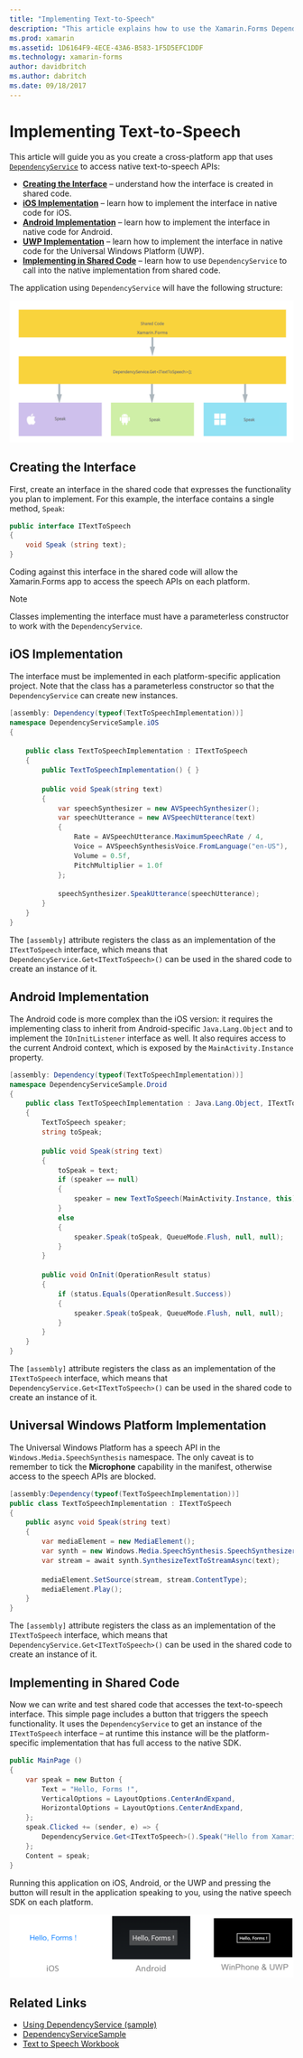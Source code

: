 ```yaml
---
title: "Implementing Text-to-Speech"
description: "This article explains how to use the Xamarin.Forms DependencyService class to call into each platform's native text-to-speech API."
ms.prod: xamarin
ms.assetid: 1D6164F9-4ECE-43A6-B583-1F5D5EFC1DDF
ms.technology: xamarin-forms
author: davidbritch
ms.author: dabritch
ms.date: 09/18/2017
---
```


# Implementing Text-to-Speech

This article will guide you as you create a cross-platform app that uses [`DependencyService`](https://developer.xamarin.com/api/type/Xamarin.Forms.DependencyService/) to access native text-to-speech APIs:

- **[Creating the Interface](#Creating_the_Interface)** &ndash; understand how the interface is created in shared code.
- **[iOS Implementation](#iOS_Implementation)** &ndash; learn how to implement the interface in native code for iOS.
- **[Android Implementation](#Android_Implementation)** &ndash; learn how to implement the interface in native code for Android.
- **[UWP Implementation](#WindowsImplementation)** &ndash; learn how to implement the interface in native code for the Universal Windows Platform (UWP).
- **[Implementing in Shared Code](#Implementing_in_Shared_Code)** &ndash; learn how to use `DependencyService` to call into the native implementation from shared code.

The application using `DependencyService` will have the following structure:

![](text-to-speech-images/tts-diagram.png "DependencyService Application Structure")

<a name="Creating_the_Interface" />

## Creating the Interface

First, create an interface in the shared code that expresses the functionality you plan to implement. For this example, the interface contains a single method, `Speak`:

```csharp
public interface ITextToSpeech
{
    void Speak (string text);
}
```

Coding against this interface in the shared code will allow the Xamarin.Forms app to access the speech APIs on each platform.

> [!NOTE]
> Classes implementing the interface must have a parameterless constructor to work with the `DependencyService`.

<a name="iOS_Implementation" />

## iOS Implementation

The interface must be implemented in each platform-specific application project. Note that the class has a parameterless constructor so that the `DependencyService` can create new instances.

```csharp
[assembly: Dependency(typeof(TextToSpeechImplementation))]
namespace DependencyServiceSample.iOS
{

    public class TextToSpeechImplementation : ITextToSpeech
    {
        public TextToSpeechImplementation() { }

        public void Speak(string text)
        {
            var speechSynthesizer = new AVSpeechSynthesizer();
            var speechUtterance = new AVSpeechUtterance(text)
            {
                Rate = AVSpeechUtterance.MaximumSpeechRate / 4,
                Voice = AVSpeechSynthesisVoice.FromLanguage("en-US"),
                Volume = 0.5f,
                PitchMultiplier = 1.0f
            };

            speechSynthesizer.SpeakUtterance(speechUtterance);
        }
    }
}
```

The `[assembly]` attribute registers the class as an implementation of the `ITextToSpeech` interface, which means that `DependencyService.Get<ITextToSpeech>()` can be used in the shared code to create an instance of it.

<a name="Android_Implementation" />

## Android Implementation

The Android code is more complex than the iOS version: it requires the implementing class to inherit from Android-specific `Java.Lang.Object` and to implement the `IOnInitListener` interface as well. It also requires access to the current Android context, which is exposed by the `MainActivity.Instance` property.

```csharp
[assembly: Dependency(typeof(TextToSpeechImplementation))]
namespace DependencyServiceSample.Droid
{
    public class TextToSpeechImplementation : Java.Lang.Object, ITextToSpeech, TextToSpeech.IOnInitListener
    {
        TextToSpeech speaker;
        string toSpeak;

        public void Speak(string text)
        {
            toSpeak = text;
            if (speaker == null)
            {
                speaker = new TextToSpeech(MainActivity.Instance, this);
            }
            else
            {
                speaker.Speak(toSpeak, QueueMode.Flush, null, null);
            }
        }

        public void OnInit(OperationResult status)
        {
            if (status.Equals(OperationResult.Success))
            {
                speaker.Speak(toSpeak, QueueMode.Flush, null, null);
            }
        }
    }
}
```

The `[assembly]` attribute registers the class as an implementation of the `ITextToSpeech` interface, which means that `DependencyService.Get<ITextToSpeech>()` can be used in the shared code to create an instance of it.

<a name="WindowsImplementation" />

## Universal Windows Platform Implementation

The Universal Windows Platform has a speech API in the `Windows.Media.SpeechSynthesis` namespace. The only caveat is to remember to tick the **Microphone** capability in the manifest, otherwise access to the speech APIs are blocked.

```csharp
[assembly:Dependency(typeof(TextToSpeechImplementation))]
public class TextToSpeechImplementation : ITextToSpeech
{
    public async void Speak(string text)
    {
        var mediaElement = new MediaElement();
        var synth = new Windows.Media.SpeechSynthesis.SpeechSynthesizer();
        var stream = await synth.SynthesizeTextToStreamAsync(text);

        mediaElement.SetSource(stream, stream.ContentType);
        mediaElement.Play();
    }
}
```

The `[assembly]` attribute registers the class as an implementation of the `ITextToSpeech` interface, which means that `DependencyService.Get<ITextToSpeech>()` can be used in the shared code to create an instance of it.

<a name="Implementing_in_Shared_Code" />

## Implementing in Shared Code

Now we can write and test shared code that accesses the text-to-speech interface. This simple page includes a button that triggers the speech functionality. It uses the `DependencyService` to get an instance of the `ITextToSpeech` interface &ndash; at runtime this instance will be the platform-specific implementation that has full access to the native SDK.

```csharp
public MainPage ()
{
    var speak = new Button {
        Text = "Hello, Forms !",
        VerticalOptions = LayoutOptions.CenterAndExpand,
        HorizontalOptions = LayoutOptions.CenterAndExpand,
    };
    speak.Clicked += (sender, e) => {
        DependencyService.Get<ITextToSpeech>().Speak("Hello from Xamarin Forms");
    };
    Content = speak;
}
```

Running this application on iOS, Android, or the UWP and pressing the button will result in the application speaking to you, using the native speech SDK on each platform.

 ![iOS and Android text-to-speech button](text-to-speech-images/running.png "Text to Speech Sample")


## Related Links

- [Using DependencyService (sample)](https://developer.xamarin.com/samples/xamarin-forms/UsingDependencyService/)
- [DependencyServiceSample](https://developer.xamarin.com/samples/xamarin-forms/DependencyService/DependencyServiceSample/)
- [Text to Speech Workbook](https://developer.xamarin.com/workbooks/xamarin-forms/application-fundamentals/text-to-speech/text-to-speech.workbook)
